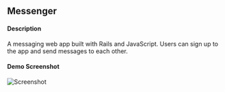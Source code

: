 ## Messenger

#### Description
A messaging web app built with Rails and JavaScript. Users can sign up to the app and send messages to each other.

#### Demo Screenshot
![Screenshot](https://user-images.githubusercontent.com/125407887/221437013-7c9ccac1-ad15-4a08-817f-717f1650647c.png)
